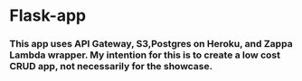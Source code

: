 # Flask-app

### This app uses API Gateway, S3,Postgres on Heroku, and Zappa Lambda wrapper. My intention for this is to create a low cost CRUD app, not necessarily for the showcase.
